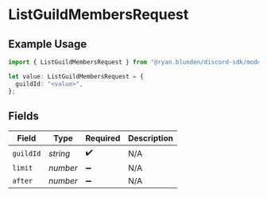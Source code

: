 # ListGuildMembersRequest

## Example Usage

```typescript
import { ListGuildMembersRequest } from "@ryan.blunden/discord-sdk/models/operations";

let value: ListGuildMembersRequest = {
  guildId: "<value>",
};
```

## Fields

| Field              | Type               | Required           | Description        |
| ------------------ | ------------------ | ------------------ | ------------------ |
| `guildId`          | *string*           | :heavy_check_mark: | N/A                |
| `limit`            | *number*           | :heavy_minus_sign: | N/A                |
| `after`            | *number*           | :heavy_minus_sign: | N/A                |